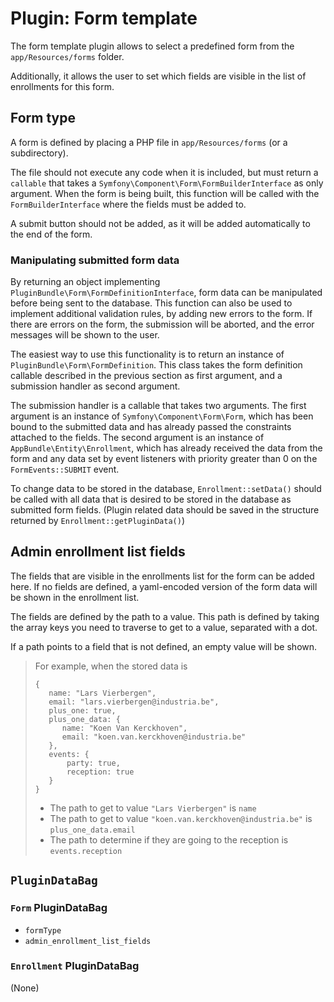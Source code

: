# Plugin: Form template

The form template plugin allows to select a predefined form from the `app/Resources/forms` folder.

Additionally, it allows the user to set which fields are visible in the list of enrollments for this form.

## Form type

A form is defined by placing a PHP file in `app/Resources/forms` (or a subdirectory).

The file should not execute any code when it is included, but must return a `callable` that takes
a `Symfony\Component\Form\FormBuilderInterface` as only argument.
When the form is being built, this function will be called with the `FormBuilderInterface` where
the fields must be added to.

A submit button should not be added, as it will be added automatically to the end of the form.

### Manipulating submitted form data

By returning an object implementing `PluginBundle\Form\FormDefinitionInterface`,
form data can be manipulated before being sent to the database.
This function can also be used to implement additional validation rules, by adding new errors to the form.
If there are errors on the form, the submission will be aborted, and the error messages will be shown to the user.

The easiest way to use this functionality is to return an instance of `PluginBundle\Form\FormDefinition`.
This class takes the form definition callable described in the previous section as first argument,
and a submission handler as second argument.

The submission handler is a callable that takes two arguments.
The first argument is an instance of `Symfony\Component\Form\Form`, which has been bound to the submitted data and
has already passed the constraints attached to the fields.
The second argument is an instance of `AppBundle\Entity\Enrollment`, which has already received the data from the form
and any data set by event listeners with priority greater than 0 on the `FormEvents::SUBMIT` event.

To change data to be stored in the database, `Enrollment::setData()` should be called with all data that
is desired to be stored in the database as submitted form fields.
(Plugin related data should be saved in the structure returned by `Enrollment::getPluginData()`)

## Admin enrollment list fields

The fields that are visible in the enrollments list for the form can be added here. If no fields
are defined, a yaml-encoded version of the form data will be shown in the enrollment list.

The fields are defined by the path to a value.
This path is defined by taking the array keys you need to traverse to get to a value, separated with a dot.

If a path points to a field that is not defined, an empty value will be shown.

> For example, when the stored data is
> ```
> {
>    name: "Lars Vierbergen",
>    email: "lars.vierbergen@industria.be",
>    plus_one: true,
>    plus_one_data: {
>       name: "Koen Van Kerckhoven",
>       email: "koen.van.kerckhoven@industria.be"
>    },
>    events: {
>        party: true,
>        reception: true
>    }
> }
> ```
> 
> * The path to get to value `"Lars Vierbergen"` is `name`
> * The path to get to value `"koen.van.kerckhoven@industria.be"` is `plus_one_data.email`
> * The path to determine if they are going to the reception is `events.reception`

## `PluginDataBag`

### `Form` PluginDataBag

 * `formType`
 * `admin_enrollment_list_fields`

### `Enrollment` PluginDataBag

(None)

